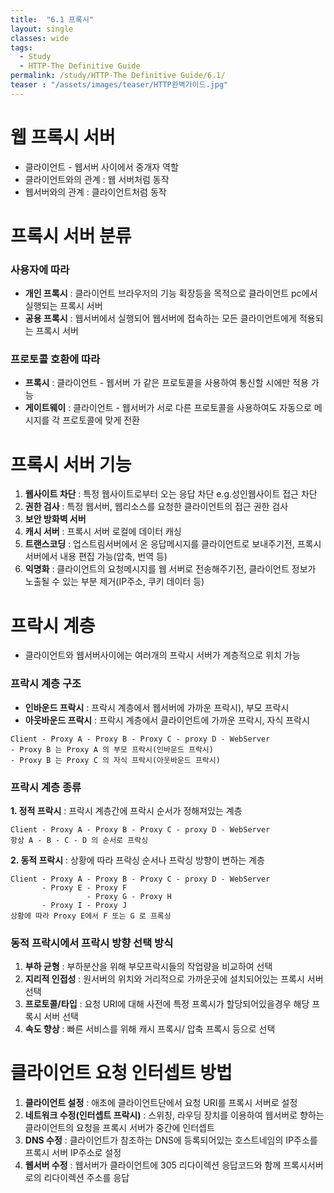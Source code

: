 ```yaml
---
title:  "6.1 프록시"
layout: single
classes: wide
tags:
  - Study
  - HTTP-The Definitive Guide
permalink: /study/HTTP-The Definitive Guide/6.1/
teaser : "/assets/images/teaser/HTTP완벽가이드.jpg"
---
```

# 웹 프록시 서버
* 클라이언트 - 웹서버 사이에서 중개자 역할
* 클라이언트와의 관계 : 웹 서버처럼 동작
* 웹서버와의 관계 : 클라이언트처럼 동작
# 프록시 서버 분류
### 사용자에 따라
* **개인 프록시** : 클라이언트 브라우저의 기능 확장등을 목적으로 클라이언트 pc에서 실행되는 프록시 서버
* **공용 프록시** : 웹서버에서 실행되어 웹서버에 접속하는 모든 클라이언트에게 적용되는 프록시 서버
### 프로토콜 호환에 따라
* **프록시** : 클라이언트 - 웹서버 가 같은 프로토콜을 사용하여 통신할 시에만 적용 가능
* **게이트웨이** : 클라이언트 - 웹서버가 서로 다른 프로토콜을 사용하여도 자동으로 메시지를 각 프로토콜에 맞게 전환

# 프록시 서버 기능
1. **웹사이트 차단** : 특정 웹사이트로부터 오는 응답 차단 e.g.성인웹사이트 접근 차단
2. **권한 검사** : 특정 웹서버, 웹리소스를 요청한 클라이언트의 접근 권한 검사
3. **보안 방화벽 서버**
4. **캐시 서버** : 프록시 서버 로컬에 데이터 캐싱
5. **트랜스코딩** : 업스트림서버에서 온 응답메시지를 클라이언트로 보내주기전, 프록시서버에서 내용 편집 가능(압축, 번역 등)
6. **익명화** : 클라이언트의 요청메시지를 웹 서버로 전송해주기전, 클라이언트 정보가 노출될 수 있는 부분 제거(IP주소, 쿠키 데이터 등)

# 프락시 계층
* 클라이언트와 웹서버사이에는 여러개의 프락시 서버가 계층적으로 위치 가능
### 프락시 계층 구조
* **인바운드 프락시** : 프락시 계층에서 웹서버에 가까운 프락시), 부모 프락시
* **아웃바운드 프락시** : 프락시 계층에서 클라이언트에 가까운 프락시, 자식 프락시
```
Client - Proxy A - Proxy B - Proxy C - proxy D - WebServer
- Proxy B 는 Proxy A 의 부모 프락시(인바운드 프락시)
- Proxy B 는 Proxy C 의 자식 프락시(아웃바운드 프락시)
```

### 프락시 계층 종류
**1. 정적 프락시** : 프락시 계층간에 프락시 순서가 정해져있는 계층
```
Client - Proxy A - Proxy B - Proxy C - proxy D - WebServer
항상 A - B - C - D 의 순서로 프락싱
```
**2. 동적 프락시** : 상황에 따라 프락싱 순서나 프락싱 방향이 변하는 계층
```
Client - Proxy A - Proxy B - Proxy C - proxy D - WebServer
       - Proxy E - Proxy F
                 - Proxy G - Proxy H
       - Proxy I - Proxy J
상황에 따라 Proxy E에서 F 또는 G 로 프록싱
```

### 동적 프락시에서 프락시 방향 선택 방식
1. **부하 균형** : 부하분산을 위해 부모프락시들의 작업량을 비교하여 선택
2. **지리적 인접성** : 원서버의 위치와 거리적으로 가까운곳에 설치되어있는 프록시 서버 선택
3. **프로토콜/타입** : 요청 URI에 대해 사전에 특정 프록시가 할당되어있을경우 해당 프록시 서버 선택
4. **속도 향상** : 빠른 서비스를 위해 캐시 프록시/ 압축 프록시 등으로 선택

# 클라이언트 요청 인터셉트 방법
1. **클라이언트 설정** : 애초에 클라이언트단에서 요청 URI를 프록시 서버로 설정
2. **네트워크 수정(인터셉트 프락시)** : 스위칭, 라우딩 장치를 이용하여 웹서버로 향하는 클라이언트의 요청을 프록시 서버가 중간에 인터셉트
3. **DNS 수정** : 클라이언트가 참조하는 DNS에 등록되어있는 호스트네임의 IP주소를 프록시 서버 IP주소로 설정
4. **웹서버 수정** : 웹서버가 클라이언트에 305 리다이렉션 응답코드와 함께 프록시서버로의 리다이렉션 주소를 응답
<!--stackedit_data:
eyJoaXN0b3J5IjpbMTI4NzQxMjM5OV19
-->